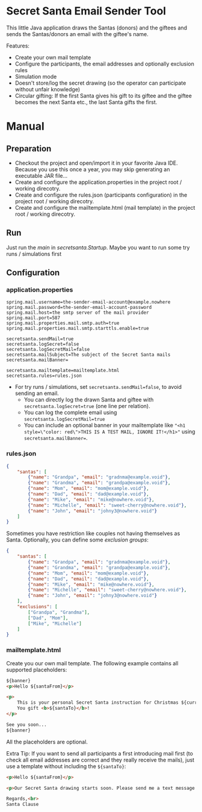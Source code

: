 # Secret Santa Email Sender Tool
This little Java application draws the Santas (donors) and the giftees and sends the Santas/donors an email with the giftee's name.

Features:
* Create your own mail template
* Configure the participants, the email addresses and optionally exclusion rules
* Simulation mode
* Doesn't store/log the secret drawing (so the operator can participate without unfair knowledge)
* Circular gifting: If the first Santa gives his gift to its giftee and the giftee becomes the next Santa etc., the last Santa gifts the first.

# Manual
## Preparation
* Checkout the project and open/import it in your favorite Java IDE.
  Because you use this once a year, you may skip generating an executable JAR file...
* Create and configure the application.properties in the project root / working direcotry.
* Create and configure the rules.json (participants configuration) in the project root / working direcotry.
* Create and configure the mailtemplate.html (mail template) in the project root / working direcotry.

## Run
Just run the _main_ in _secretsanta.Startup_. Maybe you want to run some try runs / simulations first

## Configuration
### application.properties
```properties
spring.mail.username=the-sender-email-account@example.nowhere
spring.mail.password=the-sender-email-account-password
spring.mail.host=the smtp server of the mail provider
spring.mail.port=587
spring.mail.properties.mail.smtp.auth=true
spring.mail.properties.mail.smtp.starttls.enable=true

secretsanta.sendMail=true
secretsanta.logSecret=false
secretsanta.logSecretMail=false
secretsanta.mailSubject=The subject of the Secret Santa mails
secretsanta.mailBanner=

secretsanta.mailtemplate=mailtemplate.html
secretsanta.rules=rules.json
```
* For try runs / simulations, set `secretsanta.sendMail=false`, to avoid sending an email.
  * You can directly log the drawn Santa and giftee with  `secretsanta.logSecret=true` (one line per relation).
  * You can log the complete email using `secretsanta.logSecretMail=true`
  * You can include an optional banner in your mailtemplate like `"<h1 style=\"color: red\">THIS IS A TEST MAIL, IGNORE IT!</h1>"` using `secretsanta.mailBanner=`.

### rules.json
```json
{
    "santas": [
        {"name": "Grandpa", "email": "gradnma@example.void"},
        {"name": "Grandma", "email": "grandpa@example.void"},
        {"name": "Mom", "email": "mom@example.void"},
        {"name": "Dad", "email": "dad@example.void"},
        {"name": "Mike", "email": "mike@nowhere.void"},
        {"name": "Michelle", "email": "sweet-cherry@nowhere.void"},
        {"name": "John", "email": "johny3@nowhere.void"}
    ]
}
```
Sometimes you have restriction like couples not having themselves as Santa. Optionally, you can define some _exclusion groups_:
```json
{
    "santas": [
        {"name": "Grandpa", "email": "gradnma@example.void"},
        {"name": "Grandma", "email": "grandpa@example.void"},
        {"name": "Mom", "email": "mom@example.void"},
        {"name": "Dad", "email": "dad@example.void"},
        {"name": "Mike", "email": "mike@nowhere.void"},
        {"name": "Michelle", "email": "sweet-cherry@nowhere.void"},
        {"name": "John", "email": "johny3@nowhere.void"}
    ],
	"exclusions": [
		["Grandpa", "Grandma"],
		["Dad", "Mom"],
		["Mike", "Michelle"]
	]
}
```

### mailtemplate.html
Create you our own mail template. The following example contains all supported placeholders:
```html
${banner}
<p>Hello ${santaFrom}</p>

<p>
    This is your personal Secret Santa instruction for Christmas ${currentYear}.<br>
    You gift <b>${santaTo}</b>!
</p>

See you soon...
${banner}
```
All the placeholders are optional.

Extra Tip: If you want to send all participants a first introducing mail first (to check all email addresses are correct and they really receive the mails),
just use a template without including the `${santaTo}`:
```html
<p>Hello ${santaFrom}</p>

<p>Our Secret Santa drawing starts soon. Please send me a text message to confirm to received this mail.</p>

Regards,<br>
Santa Clause
```